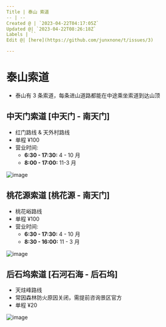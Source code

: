 ```yaml
---
Title | 泰山 索道
-- | --
Created @ | `2023-04-22T04:17:05Z`
Updated @| `2023-04-22T08:26:18Z`
Labels | ``
Edit @| [here](https://github.com/junxnone/t/issues/3)

---
```

# 泰山索道
- 泰山有 3 条索道，每条进山道路都能在中途乘坐索道到达山顶


##  中天门索道 [中天门 - 南天门]
- 红门路线 & 天外村路线
- 单程 ¥100
- 营业时间: 
  - **6:30 - 17:30:** 4 - 10 月
  - **8:00 - 17:00:**  11-3 月

![image](https://user-images.githubusercontent.com/2216970/233761529-57392183-72b9-4dd0-9011-dd0c92b34758.png)


## 桃花源索道  [桃花源 - 南天门]
- 桃花峪路线
- 单程 ¥100
- 营业时间: 
  - **6:30 - 17:30:** 4 - 10 月
  - **8:30 - 16:00:**  11 - 3 月

![image](https://user-images.githubusercontent.com/2216970/233761579-f73fff78-9eae-4472-9aed-d1e27582311d.png)


## 后石坞索道 [石河石海 - 后石坞]
- 天炷峰路线
- 常因森林防火原因关闭，需提前咨询景区官方
- 单程 ¥20

![image](https://user-images.githubusercontent.com/2216970/233761711-fc84d8bb-9739-4eb1-8f03-229fa3b8c37d.png)

